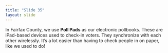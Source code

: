 ```yaml
---
title: "Slide 35"
layout: slide
---
```


In Fairfax County, we use **Poll Pads** as our electronic pollbooks. These are iPad-based devices used to check-in voters. They synchronize with each other wirelessly. It’s a lot easier than having to check people in on paper, like we used to do!